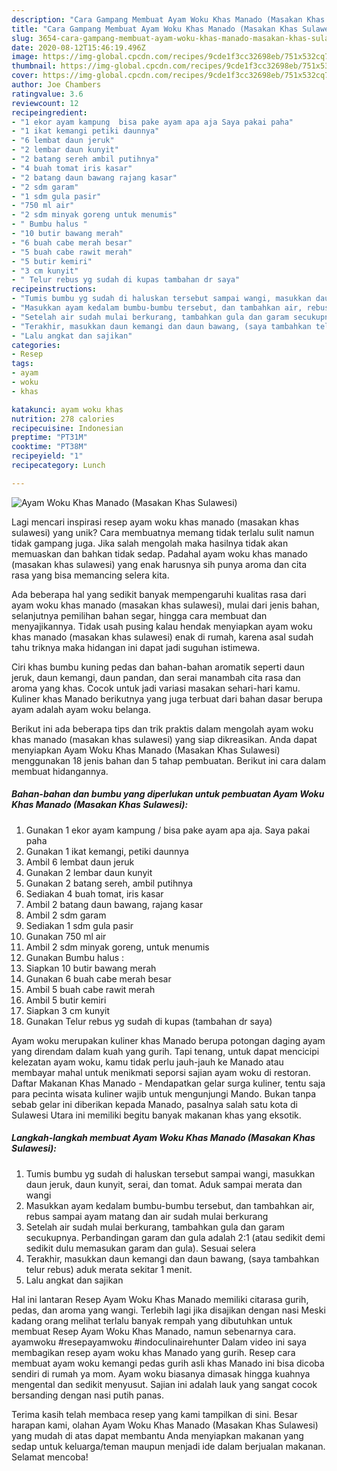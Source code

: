 ```yaml
---
description: "Cara Gampang Membuat Ayam Woku Khas Manado (Masakan Khas Sulawesi), Lezat"
title: "Cara Gampang Membuat Ayam Woku Khas Manado (Masakan Khas Sulawesi), Lezat"
slug: 3654-cara-gampang-membuat-ayam-woku-khas-manado-masakan-khas-sulawesi-lezat
date: 2020-08-12T15:46:19.496Z
image: https://img-global.cpcdn.com/recipes/9cde1f3cc32698eb/751x532cq70/ayam-woku-khas-manado-masakan-khas-sulawesi-foto-resep-utama.jpg
thumbnail: https://img-global.cpcdn.com/recipes/9cde1f3cc32698eb/751x532cq70/ayam-woku-khas-manado-masakan-khas-sulawesi-foto-resep-utama.jpg
cover: https://img-global.cpcdn.com/recipes/9cde1f3cc32698eb/751x532cq70/ayam-woku-khas-manado-masakan-khas-sulawesi-foto-resep-utama.jpg
author: Joe Chambers
ratingvalue: 3.6
reviewcount: 12
recipeingredient:
- "1 ekor ayam kampung  bisa pake ayam apa aja Saya pakai paha"
- "1 ikat kemangi petiki daunnya"
- "6 lembat daun jeruk"
- "2 lembar daun kunyit"
- "2 batang sereh ambil putihnya"
- "4 buah tomat iris kasar"
- "2 batang daun bawang rajang kasar"
- "2 sdm garam"
- "1 sdm gula pasir"
- "750 ml air"
- "2 sdm minyak goreng untuk menumis"
- " Bumbu halus "
- "10 butir bawang merah"
- "6 buah cabe merah besar"
- "5 buah cabe rawit merah"
- "5 butir kemiri"
- "3 cm kunyit"
- " Telur rebus yg sudah di kupas tambahan dr saya"
recipeinstructions:
- "Tumis bumbu yg sudah di haluskan tersebut sampai wangi, masukkan daun jeruk, daun kunyit, serai, dan tomat. Aduk sampai merata dan wangi"
- "Masukkan ayam kedalam bumbu-bumbu tersebut, dan tambahkan air, rebus sampai ayam matang dan air sudah mulai berkurang"
- "Setelah air sudah mulai berkurang, tambahkan gula dan garam secukupnya. Perbandingan garam dan gula adalah 2:1 (atau sedikit demi sedikit dulu memasukan garam dan gula). Sesuai selera"
- "Terakhir, masukkan daun kemangi dan daun bawang, (saya tambahkan telur rebus) aduk merata sekitar 1 menit."
- "Lalu angkat dan sajikan"
categories:
- Resep
tags:
- ayam
- woku
- khas

katakunci: ayam woku khas 
nutrition: 278 calories
recipecuisine: Indonesian
preptime: "PT31M"
cooktime: "PT38M"
recipeyield: "1"
recipecategory: Lunch

---
```



![Ayam Woku Khas Manado (Masakan Khas Sulawesi)](https://img-global.cpcdn.com/recipes/9cde1f3cc32698eb/751x532cq70/ayam-woku-khas-manado-masakan-khas-sulawesi-foto-resep-utama.jpg)

Lagi mencari inspirasi resep ayam woku khas manado (masakan khas sulawesi) yang unik? Cara membuatnya memang tidak terlalu sulit namun tidak gampang juga. Jika salah mengolah maka hasilnya tidak akan memuaskan dan bahkan tidak sedap. Padahal ayam woku khas manado (masakan khas sulawesi) yang enak harusnya sih punya aroma dan cita rasa yang bisa memancing selera kita.

Ada beberapa hal yang sedikit banyak mempengaruhi kualitas rasa dari ayam woku khas manado (masakan khas sulawesi), mulai dari jenis bahan, selanjutnya pemilihan bahan segar, hingga cara membuat dan menyajikannya. Tidak usah pusing kalau hendak menyiapkan ayam woku khas manado (masakan khas sulawesi) enak di rumah, karena asal sudah tahu triknya maka hidangan ini dapat jadi suguhan istimewa.

Ciri khas bumbu kuning pedas dan bahan-bahan aromatik seperti daun jeruk, daun kemangi, daun pandan, dan serai manambah cita rasa dan aroma yang khas. Cocok untuk jadi variasi masakan sehari-hari kamu. Kuliner khas Manado berikutnya yang juga terbuat dari bahan dasar berupa ayam adalah ayam woku belanga.


Berikut ini ada beberapa tips dan trik praktis dalam mengolah ayam woku khas manado (masakan khas sulawesi) yang siap dikreasikan. Anda dapat menyiapkan Ayam Woku Khas Manado (Masakan Khas Sulawesi) menggunakan 18 jenis bahan dan 5 tahap pembuatan. Berikut ini cara dalam membuat hidangannya.

<!--inarticleads1-->

##### Bahan-bahan dan bumbu yang diperlukan untuk pembuatan Ayam Woku Khas Manado (Masakan Khas Sulawesi):

1. Gunakan 1 ekor ayam kampung / bisa pake ayam apa aja. Saya pakai paha
1. Gunakan 1 ikat kemangi, petiki daunnya
1. Ambil 6 lembat daun jeruk
1. Gunakan 2 lembar daun kunyit
1. Gunakan 2 batang sereh, ambil putihnya
1. Sediakan 4 buah tomat, iris kasar
1. Ambil 2 batang daun bawang, rajang kasar
1. Ambil 2 sdm garam
1. Sediakan 1 sdm gula pasir
1. Gunakan 750 ml air
1. Ambil 2 sdm minyak goreng, untuk menumis
1. Gunakan  Bumbu halus :
1. Siapkan 10 butir bawang merah
1. Gunakan 6 buah cabe merah besar
1. Ambil 5 buah cabe rawit merah
1. Ambil 5 butir kemiri
1. Siapkan 3 cm kunyit
1. Gunakan  Telur rebus yg sudah di kupas (tambahan dr saya)


Ayam woku merupakan kuliner khas Manado berupa potongan daging ayam yang direndam dalam kuah yang gurih. Tapi tenang, untuk dapat mencicipi kelezatan ayam woku, kamu tidak perlu jauh-jauh ke Manado atau membayar mahal untuk menikmati seporsi sajian ayam woku di restoran. Daftar Makanan Khas Manado - Mendapatkan gelar surga kuliner, tentu saja para pecinta wisata kuliner wajib untuk mengunjungi Mando. Bukan tanpa sebab gelar ini diberikan kepada Manado, pasalnya salah satu kota di Sulawesi Utara ini memiliki begitu banyak makanan khas yang eksotik. 

<!--inarticleads2-->

##### Langkah-langkah membuat Ayam Woku Khas Manado (Masakan Khas Sulawesi):

1. Tumis bumbu yg sudah di haluskan tersebut sampai wangi, masukkan daun jeruk, daun kunyit, serai, dan tomat. Aduk sampai merata dan wangi
1. Masukkan ayam kedalam bumbu-bumbu tersebut, dan tambahkan air, rebus sampai ayam matang dan air sudah mulai berkurang
1. Setelah air sudah mulai berkurang, tambahkan gula dan garam secukupnya. Perbandingan garam dan gula adalah 2:1 (atau sedikit demi sedikit dulu memasukan garam dan gula). Sesuai selera
1. Terakhir, masukkan daun kemangi dan daun bawang, (saya tambahkan telur rebus) aduk merata sekitar 1 menit.
1. Lalu angkat dan sajikan


Hal ini lantaran Resep Ayam Woku Khas Manado memiliki citarasa gurih, pedas, dan aroma yang wangi. Terlebih lagi jika disajikan dengan nasi Meski kadang orang melihat terlalu banyak rempah yang dibutuhkan untuk membuat Resep Ayam Woku Khas Manado, namun sebenarnya cara. ayamwoku #resepayamwoku #indoculinairehunter Dalam video ini saya membagikan resep ayam woku khas Manado yang gurih. Resep cara membuat ayam woku kemangi pedas gurih asli khas Manado ini bisa dicoba sendiri di rumah ya mom. Ayam woku biasanya dimasak hingga kuahnya mengental dan sedikit menyusut. Sajian ini adalah lauk yang sangat cocok bersanding dengan nasi putih panas. 

Terima kasih telah membaca resep yang kami tampilkan di sini. Besar harapan kami, olahan Ayam Woku Khas Manado (Masakan Khas Sulawesi) yang mudah di atas dapat membantu Anda menyiapkan makanan yang sedap untuk keluarga/teman maupun menjadi ide dalam berjualan makanan. Selamat mencoba!
